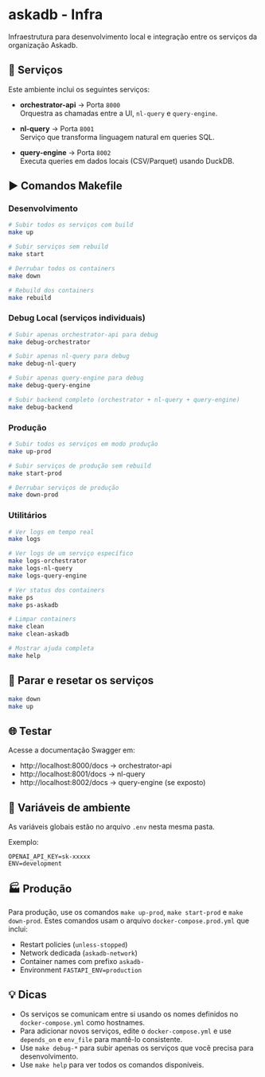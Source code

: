 # askadb - Infra

Infraestrutura para desenvolvimento local e integração entre os serviços da organização Askadb.

## 🚀 Serviços

Este ambiente inclui os seguintes serviços:

- **orchestrator-api** → Porta `8000`  
  Orquestra as chamadas entre a UI, `nl-query` e `query-engine`.

- **nl-query** → Porta `8001`  
  Serviço que transforma linguagem natural em queries SQL.

- **query-engine** → Porta `8002`  
  Executa queries em dados locais (CSV/Parquet) usando DuckDB.

## ▶️ Comandos Makefile

### Desenvolvimento

```bash
# Subir todos os serviços com build
make up

# Subir serviços sem rebuild
make start

# Derrubar todos os containers
make down

# Rebuild dos containers
make rebuild
```

### Debug Local (serviços individuais)

```bash
# Subir apenas orchestrator-api para debug
make debug-orchestrator

# Subir apenas nl-query para debug
make debug-nl-query

# Subir apenas query-engine para debug
make debug-query-engine

# Subir backend completo (orchestrator + nl-query + query-engine)
make debug-backend
```

### Produção

```bash
# Subir todos os serviços em modo produção
make up-prod

# Subir serviços de produção sem rebuild
make start-prod

# Derrubar serviços de produção
make down-prod
```

### Utilitários

```bash
# Ver logs em tempo real
make logs

# Ver logs de um serviço específico
make logs-orchestrator
make logs-nl-query
make logs-query-engine

# Ver status dos containers
make ps
make ps-askadb

# Limpar containers
make clean
make clean-askadb

# Mostrar ajuda completa
make help
```

## 🔁 Parar e resetar os serviços

```bash
make down
make up
```

## 🌐 Testar

Acesse a documentação Swagger em:

- http://localhost:8000/docs → orchestrator-api
- http://localhost:8001/docs → nl-query
- http://localhost:8002/docs → query-engine (se exposto)

## 🔐 Variáveis de ambiente

As variáveis globais estão no arquivo `.env` nesta mesma pasta.

Exemplo:

```env
OPENAI_API_KEY=sk-xxxxx
ENV=development
```

## 🏭 Produção

Para produção, use os comandos `make up-prod`, `make start-prod` e `make down-prod`. Estes comandos usam o arquivo `docker-compose.prod.yml` que inclui:

- Restart policies (`unless-stopped`)
- Network dedicada (`askadb-network`)
- Container names com prefixo `askadb-`
- Environment `FASTAPI_ENV=production`

## 💡 Dicas

- Os serviços se comunicam entre si usando os nomes definidos no `docker-compose.yml` como hostnames.
- Para adicionar novos serviços, edite o `docker-compose.yml` e use `depends_on` e `env_file` para mantê-lo consistente.
- Use `make debug-*` para subir apenas os serviços que você precisa para desenvolvimento.
- Use `make help` para ver todos os comandos disponíveis.
